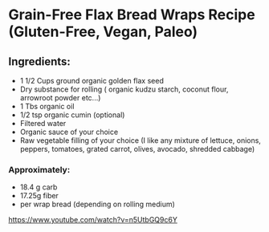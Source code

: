 # Grain-Free Flax Bread Wraps Recipe (Gluten-Free, Vegan, Paleo)


## Ingredients:
- 1 1/2 Cups ground organic golden flax seed
- Dry substance for rolling ( organic kudzu starch, coconut flour, arrowroot powder etc...)
- 1 Tbs organic oil
- 1/2 tsp organic cumin (optional)
- Filtered water
- Organic sauce of your choice
- Raw vegetable filling of your choice (I like any mixture of lettuce, onions, peppers, tomatoes, grated carrot, olives, avocado, shredded cabbage)

### Approximately:
- 18.4 g carb
- 17.25g fiber
- per wrap bread (depending on rolling medium)


https://www.youtube.com/watch?v=n5UtbGQ9c6Y
